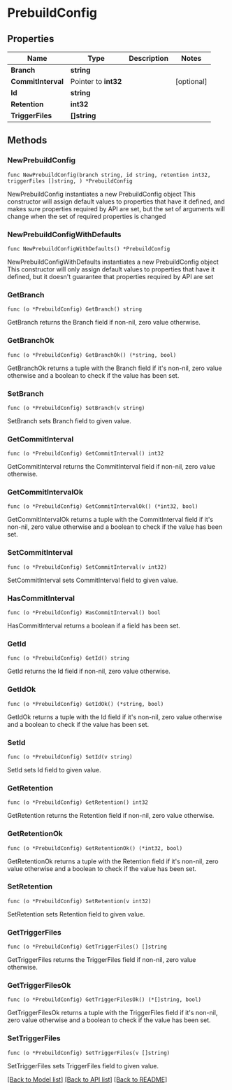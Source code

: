 # PrebuildConfig

## Properties

Name | Type | Description | Notes
------------ | ------------- | ------------- | -------------
**Branch** | **string** |  | 
**CommitInterval** | Pointer to **int32** |  | [optional] 
**Id** | **string** |  | 
**Retention** | **int32** |  | 
**TriggerFiles** | **[]string** |  | 

## Methods

### NewPrebuildConfig

`func NewPrebuildConfig(branch string, id string, retention int32, triggerFiles []string, ) *PrebuildConfig`

NewPrebuildConfig instantiates a new PrebuildConfig object
This constructor will assign default values to properties that have it defined,
and makes sure properties required by API are set, but the set of arguments
will change when the set of required properties is changed

### NewPrebuildConfigWithDefaults

`func NewPrebuildConfigWithDefaults() *PrebuildConfig`

NewPrebuildConfigWithDefaults instantiates a new PrebuildConfig object
This constructor will only assign default values to properties that have it defined,
but it doesn't guarantee that properties required by API are set

### GetBranch

`func (o *PrebuildConfig) GetBranch() string`

GetBranch returns the Branch field if non-nil, zero value otherwise.

### GetBranchOk

`func (o *PrebuildConfig) GetBranchOk() (*string, bool)`

GetBranchOk returns a tuple with the Branch field if it's non-nil, zero value otherwise
and a boolean to check if the value has been set.

### SetBranch

`func (o *PrebuildConfig) SetBranch(v string)`

SetBranch sets Branch field to given value.


### GetCommitInterval

`func (o *PrebuildConfig) GetCommitInterval() int32`

GetCommitInterval returns the CommitInterval field if non-nil, zero value otherwise.

### GetCommitIntervalOk

`func (o *PrebuildConfig) GetCommitIntervalOk() (*int32, bool)`

GetCommitIntervalOk returns a tuple with the CommitInterval field if it's non-nil, zero value otherwise
and a boolean to check if the value has been set.

### SetCommitInterval

`func (o *PrebuildConfig) SetCommitInterval(v int32)`

SetCommitInterval sets CommitInterval field to given value.

### HasCommitInterval

`func (o *PrebuildConfig) HasCommitInterval() bool`

HasCommitInterval returns a boolean if a field has been set.

### GetId

`func (o *PrebuildConfig) GetId() string`

GetId returns the Id field if non-nil, zero value otherwise.

### GetIdOk

`func (o *PrebuildConfig) GetIdOk() (*string, bool)`

GetIdOk returns a tuple with the Id field if it's non-nil, zero value otherwise
and a boolean to check if the value has been set.

### SetId

`func (o *PrebuildConfig) SetId(v string)`

SetId sets Id field to given value.


### GetRetention

`func (o *PrebuildConfig) GetRetention() int32`

GetRetention returns the Retention field if non-nil, zero value otherwise.

### GetRetentionOk

`func (o *PrebuildConfig) GetRetentionOk() (*int32, bool)`

GetRetentionOk returns a tuple with the Retention field if it's non-nil, zero value otherwise
and a boolean to check if the value has been set.

### SetRetention

`func (o *PrebuildConfig) SetRetention(v int32)`

SetRetention sets Retention field to given value.


### GetTriggerFiles

`func (o *PrebuildConfig) GetTriggerFiles() []string`

GetTriggerFiles returns the TriggerFiles field if non-nil, zero value otherwise.

### GetTriggerFilesOk

`func (o *PrebuildConfig) GetTriggerFilesOk() (*[]string, bool)`

GetTriggerFilesOk returns a tuple with the TriggerFiles field if it's non-nil, zero value otherwise
and a boolean to check if the value has been set.

### SetTriggerFiles

`func (o *PrebuildConfig) SetTriggerFiles(v []string)`

SetTriggerFiles sets TriggerFiles field to given value.



[[Back to Model list]](../README.md#documentation-for-models) [[Back to API list]](../README.md#documentation-for-api-endpoints) [[Back to README]](../README.md)


